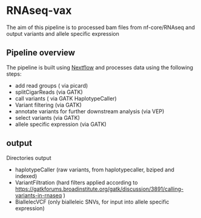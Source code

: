 # RNAseq-vax
The aim of this pipeline is to processed bam files from nf-core/RNAseq and output variants and allele specific expression

## Pipeline overview
The pipeline is built using [Nextflow](https://www.nextflow.io/)
and processes data using the following steps:

* add read groups ( via picard)
* splitCigarReads (via GATK)
* call variants ( via GATK HaplotypeCaller)
* Variant filtering (via GATK)
* annotate variants for further downstream analysis (via VEP)
* select variants (via GATK)
* allele specific expression (via GATK)

## output

Directories output
* haplotypeCaller (raw variants, from haplotypecaller, bziped and indexed)
* VariantFiltration (hard filters applied according to https://gatkforums.broadinstitute.org/gatk/discussion/3891/calling-variants-in-rnaseq )
* BiallelecVCF (only bialleleic SNVs, for input into allele specific expression)
